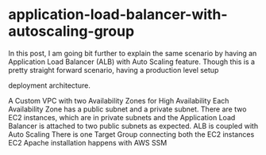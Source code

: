 # application-load-balancer-with-autoscaling-group

In this post, I am going bit further to explain the same scenario by having an Application Load Balancer (ALB) with Auto Scaling feature. Though this is a pretty straight forward scenario, having a production level setup 

deployment architecture.

A Custom VPC with two Availability Zones for High Availability
Each Availability Zone has a public subnet and a private subnet.
There are two EC2 instances, which are in private subnets and the Application Load Balancer is attached to two public subnets as expected.
ALB is coupled with Auto Scaling
There is one Target Group connecting both the EC2 instances
EC2 Apache installation happens with AWS SSM
